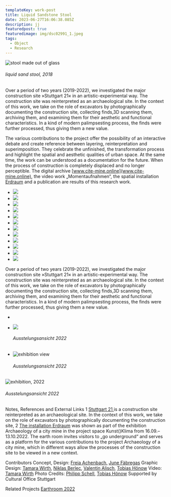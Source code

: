 ```yaml
---
templateKey: work-post
title: Liquid Sandstone Stool
date: 2023-06-27T16:06:38.085Z
description: jj
featuredpost: true
featuredimage: img/dsc02991_1.jpeg
tags:
  - Object
  - Research
---
```

![stool made out of glass](/img/dscf0001_1.jpeg "liquid sand stool, 2018")

###### liquid sand stool, 2018

Over a period of two years (2019-2022), we investigated the major construction site »Stuttgart 21« in an artistic-experimental way. The construction site was reinterpreted as an archaeological site. In the context of this work, we take on the role of excavators by photographically documenting the construction site, collecting finds,3D scanning them, archiving them, and examining them for their aesthetic and functional characteristics. In a kind of modern palimpsesting process, the finds were further processed, thus giving them a new value.

The various contributions to the project offer the possibility of an interactive debate and create reference between layering, reinterpretation and superimposition. They celebrate the unfinished, the transformation process and highlight the spatial and aesthetic qualities of urban space. At the same time, the work can be understood as a documentation for the future. When the process of construction is completely displaced and no longer perceptible. The digital archive [www.cite-mine.online](www.cite-mine.online), the video work „Momentaufnahmen“, the spatial installation [Erdraum](www.cite-mine.online) and a publication are results of this research work.

* ![](/img/2019_10_r1-04836-0008_1.jpeg)
* ![](/img/2019_10_r1-04836-0017_1.jpeg)
* ![](/img/2019_10_r1-04836-0018_1.jpeg)
* ![](/img/2019_10_r1-04879-0010_1.jpeg)
* ![](/img/2019_10_r1-04880-027a_1.jpeg)
* ![](/img/2021_05_r1-00174-004a_1.jpeg)
* ![](/img/2021_10_r1-04287-025a_1.jpeg)
* ![](/img/img_1123_1.jpeg)
* ![](/img/img_1126_1.jpeg)
* ![](/img/r1-04288-027a_1.jpeg)
* ![](/img/r1-04288-028a_1.jpeg)
* ![](/img/r1-04288-029a_1.jpeg)



Over a period of two years (2019-2022), we investigated the major construction site »Stuttgart 21« in an artistic-experimental way. The construction site was reinterpreted as an archaeological site. In the context of this work, we take on the role of excavators by photographically documenting the construction site, collecting finds,3D scanning them, archiving them, and examining them for their aesthetic and functional characteristics. In a kind of modern palimpsesting process, the finds were further processed, thus giving them a new value.



*
* ![](/img/dscf0034_1.jpeg)

  ###### Ausstelungsansicht 2022
* ![exhibition view](/img/dscf0037_1.jpeg "exhibition, 2022")

  ###### Ausstelungsansicht 2022

![exhibition, 2022](/img/besucherinnen_brāhha_00904_1.jpeg "exhibition, 2022")

###### Ausstelungsansicht 2022

Notes, References and External Links
1 [Stuttgart 21 ](https://www.bahnprojekt-stuttgart-ulm.de/aktuell/)is a construction site reinterpreted as an archaeological site. In the context of this work, we take on the role of excavators by photographically documenting the construction site, 
2 [The installation Erdraum](https://www.google.com/search?q=The+installation+Erdraum&rlz=1C5CHFA_enDE1032DE1035&oq=The+installation+Erdraum&aqs=chrome..69i57j69i64.575j0j7&sourceid=chrome&ie=UTF-8) was shown as part of the exhibition Archaeology of a city mine in the project space Kunst()Klima from 16.09.–13.10.2022.
The earth room invites visitors to „go underground“ and serves as a platform for the various contributions to the project Archaeology of a city mine, which in different ways allow the processes of the construction site to be viewed in a new context. 

Contributors
Concept, Design: [Freia Achenbach,](https://freia-achenbach.com/) [June Fàbregas](https://www.google.com/)
Graphic Design: [Tamara Wirth](https://www.google.com/), [Niklas Berlec](https://www.google.com/), [Valentin Alisch](https://www.google.com/), [Tobias Hönow](https://www.google.com/)
Video: [Tamara Wirth](https://www.google.com/)
Photo Credits: [Philipp Schell](https://www.google.com/), [Tobias Hönow](https://www.google.com/)
Supported by Cultural Office Stuttgart

Related Projects
[Earthroom 2022](https://anima-ona.netlify.app/work/2023-06-27-liquid-sandstone-stool/)